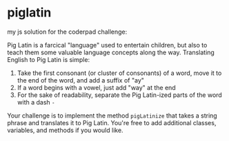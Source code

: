 # piglatin
my js solution for the coderpad challenge:

Pig Latin is a farcical "language" used to entertain children, but also to teach them some valuable language concepts along the way.  Translating English to Pig Latin is simple:

1) Take the first consonant (or cluster of consonants) of a word, move it to the end of the word, and add a suffix of "ay"
2) If a word begins with a vowel, just add "way" at the end
3) For the sake of readability, separate the Pig Latin-ized parts of the word with a dash `-`

Your challenge is to implement the method `pigLatinize` that takes a string phrase and translates it to Pig Latin. You're free to add additional classes, variables, and methods if you would like.
